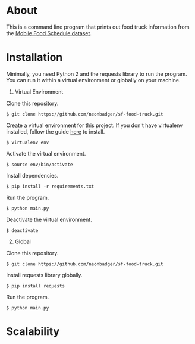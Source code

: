 # About

This is a command line program that prints out food truck information from the [Mobile Food Schedule dataset](https://data.sfgov.org/Economy-and-Community/Mobile-Food-Schedule/jjew-r69b).

# Installation

Minimally, you need Python 2 and the requests library to run the program. You can run it within a virtual environment or globally on your machine.

1. Virtual Environment

Clone this repository.

`$ git clone https://github.com/neonbadger/sf-food-truck.git`

Create a virtual environment for this project. If you don't have virtualenv installed, follow the guide [here](https://docs.python-guide.org/dev/virtualenvs/) to install.

`$ virtualenv env`

Activate the virtual environment.

`$ source env/bin/activate`

Install dependencies.

`$ pip install -r requirements.txt`

Run the program.

`$ python main.py`

Deactivate the virtual environment.

`$ deactivate`

2. Global

Clone this repository.

`$ git clone https://github.com/neonbadger/sf-food-truck.git`

Install requests library globally.

`$ pip install requests`

Run the program.

`$ python main.py`

# Scalability


